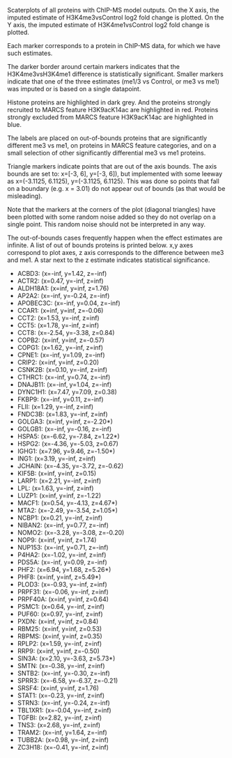 

Scaterplots of all proteins with ChIP-MS model outputs.
On the X axis, the imputed estimate of H3K4me3vsControl log2 fold change is plotted.
On the Y axis, the imputed estimate of H3K4me1vsControl log2 fold change is plotted.

Each marker corresponds to a protein in ChIP-MS data, for which we have such estimates.

The darker border around certain markers indicates that the H3K4me3vsH3K4me1 difference is statistically significant.
Smaller markers indicate that one of the three estimates (me1/3 vs Control, or me3 vs me1) was imputed or is based on a single datapoint. 

Histone proteins are highlighted in dark grey.
And the proteins strongly recruited to MARCS feature H3K9acK14ac are highlighted in red.
Proteins strongly excluded from MARCS feature H3K9acK14ac are highlighted in blue.

The labels are placed on out-of-bounds proteins that are significantly different me3 vs me1, 
on proteins in MARCS feature categories, and on a small selection of other significantly differential me3 vs me1 proteins.

Triangle markers indicate points that are out of the axis bounds. The axis bounds are set to: x=[-3, 6], y=[-3, 6]), 
but implemented with some leeway as x=(-3.1125, 6.1125), y=(-3.1125, 6.1125). This
was done so points that fall on a boundary (e.g. x = 3.01) do not appear out of bounds (as that would be misleading).

Note that the markers at the corners of the plot (diagonal triangles) have been plotted with some random noise added so they do not overlap on a single point.
This random noise should not be interpreted in any way.

The out-of-bounds cases frequently happen when the effect estimates are infinite. A list of out of bounds proteins is printed below.
x,y axes correspond to plot axes, z axis corresponds to the difference between me3 and me1. A star next to the z estimate indicates statistical significance.

- ACBD3: (x=-inf, y=1.42, z=-inf)
- ACTR2: (x=0.47, y=-inf, z=inf)
- ALDH18A1: (x=inf, y=inf, z=1.76)
- AP2A2: (x=-inf, y=-0.24, z=-inf)
- APOBEC3C: (x=-inf, y=0.04, z=-inf)
- CCAR1: (x=inf, y=inf, z=-0.06)
- CCT2: (x=1.53, y=-inf, z=inf)
- CCT5: (x=1.78, y=-inf, z=inf)
- CCT8: (x=-2.54, y=-3.38, z=0.84)
- COPB2: (x=inf, y=inf, z=-0.57)
- COPG1: (x=1.62, y=-inf, z=inf)
- CPNE1: (x=-inf, y=1.09, z=-inf)
- CRIP2: (x=inf, y=inf, z=0.20)
- CSNK2B: (x=0.10, y=-inf, z=inf)
- CTHRC1: (x=-inf, y=0.74, z=-inf)
- DNAJB11: (x=-inf, y=1.04, z=-inf)
- DYNC1H1: (x=7.47, y=7.09, z=0.38)
- FKBP9: (x=-inf, y=0.11, z=-inf)
- FLII: (x=1.29, y=-inf, z=inf)
- FNDC3B: (x=1.83, y=-inf, z=inf)
- GOLGA3: (x=inf, y=inf, z=-2.20*)
- GOLGB1: (x=-inf, y=-0.16, z=-inf)
- HSPA5: (x=-6.62, y=-7.84, z=1.22*)
- HSPG2: (x=-4.36, y=-5.03, z=0.67)
- IGHG1: (x=7.96, y=9.46, z=-1.50*)
- ING1: (x=3.19, y=-inf, z=inf)
- JCHAIN: (x=-4.35, y=-3.72, z=-0.62)
- KIF5B: (x=inf, y=inf, z=0.15)
- LARP1: (x=2.21, y=-inf, z=inf)
- LPL: (x=1.63, y=-inf, z=inf)
- LUZP1: (x=inf, y=inf, z=-1.22)
- MACF1: (x=0.54, y=-4.13, z=4.67*)
- MTA2: (x=-2.49, y=-3.54, z=1.05*)
- NCBP1: (x=0.21, y=-inf, z=inf)
- NIBAN2: (x=-inf, y=0.77, z=-inf)
- NOMO2: (x=-3.28, y=-3.08, z=-0.20)
- NOP9: (x=inf, y=inf, z=1.74)
- NUP153: (x=-inf, y=0.71, z=-inf)
- P4HA2: (x=-1.02, y=-inf, z=inf)
- PDS5A: (x=-inf, y=0.09, z=-inf)
- PHF2: (x=6.94, y=1.68, z=5.26*)
- PHF8: (x=inf, y=inf, z=5.49*)
- PLOD3: (x=-0.93, y=-inf, z=inf)
- PRPF31: (x=-0.06, y=-inf, z=inf)
- PRPF40A: (x=inf, y=inf, z=0.64)
- PSMC1: (x=0.64, y=-inf, z=inf)
- PUF60: (x=0.97, y=-inf, z=inf)
- PXDN: (x=inf, y=inf, z=0.84)
- RBM25: (x=inf, y=inf, z=0.53)
- RBPMS: (x=inf, y=inf, z=0.35)
- RPLP2: (x=1.59, y=-inf, z=inf)
- RRP9: (x=inf, y=inf, z=-0.50)
- SIN3A: (x=2.10, y=-3.63, z=5.73*)
- SMTN: (x=-0.38, y=-inf, z=inf)
- SNTB2: (x=-inf, y=-0.30, z=-inf)
- SPRR3: (x=-6.58, y=-6.37, z=-0.21)
- SRSF4: (x=inf, y=inf, z=1.76)
- STAT1: (x=-0.23, y=-inf, z=inf)
- STRN3: (x=-inf, y=-0.24, z=-inf)
- TBL1XR1: (x=-0.04, y=-inf, z=inf)
- TGFBI: (x=2.82, y=-inf, z=inf)
- TNS3: (x=2.68, y=-inf, z=inf)
- TRAM2: (x=-inf, y=1.64, z=-inf)
- TUBB2A: (x=0.98, y=-inf, z=inf)
- ZC3H18: (x=-0.41, y=-inf, z=inf)

    